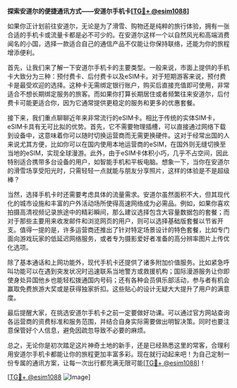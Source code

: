 **探索安道尔的便捷通讯方式——安道尔手机卡[[TG💪+ @esim1088](https://t.me/s/esim1088)]**

如果你正计划前往安道尔，无论是为了滑雪、购物还是纯粹的旅行体验，拥有一张合适的手机卡或流量卡都是必不可少的。在安道尔这样一个以自然风光和高端消费闻名的小国，选择一款适合自己的通信产品不仅能让你保持联络，还能为你的旅程增添便利。

首先，让我们来了解一下安道尔手机卡的主要类型。一般来说，市面上提供的手机卡大致分为三种：预付费卡、后付费卡以及eSIM卡。对于短期游客来说，预付费卡是最受欢迎的选择。这种卡无需绑定银行账户，购买后直接充值即可使用，非常适合不想长期绑定服务的旅客。而如果你打算长期居住或者频繁往来安道尔，后付费卡可能更适合你，因为它通常提供更稳定的服务和更多的优惠套餐。

接下来，我们重点聊聊近年来非常流行的eSIM卡。相比于传统的实体SIM卡，eSIM卡具有无可比拟的优势。首先，它不需要物理插槽，可以直接通过网络下载到设备中，这意味着你可以随时切换运营商而无需更换硬件。这对于经常出国的人来说尤其方便，比如你可以在国内使用本地运营商的eSIM，在国外则无缝切换至当地的eSIM，实现全球漫游。此外，由于eSIM卡体积小巧，几乎不占空间，因此特别适合携带多台设备的用户，如智能手机和平板电脑。想象一下，当你在安道尔的滑雪场享受阳光时，只需轻轻一点就能与朋友分享照片，这样的体验是不是超级棒？

当然，选择手机卡时还需要考虑具体的流量需求。安道尔虽然面积不大，但其现代化的城市设施和丰富的户外活动场所使得高速网络成为必需品。例如，如果你喜欢拍摄高清视频记录旅途中的精彩瞬间，那么建议选择包含大容量数据包的套餐；而对于那些主要用来收发邮件和浏览网页的用户，则可以选择基础版套餐以节省开支。值得一提的是，许多运营商还推出了针对特定场景设计的特色套餐，比如专门面向游戏玩家的低延迟网络服务，或者专为摄影爱好者准备的高分辨率图片上传优化选项。

除了基本通话和上网功能外，现代手机卡还提供了诸多附加价值服务。比如紧急呼叫功能可以在遇到突发状况时迅速联系当地警方或救援机构；国际漫游服务让你即使身处异国他乡也能轻松拨通国内号码；还有各种会员俱乐部活动，参与者有机会赢取免费旅游大奖或是获得独家折扣。这些贴心的设计无疑大大提升了用户的满意度。

最后提醒大家，在挑选安道尔手机卡之前一定要做好功课。可以通过官方网站查询各运营商的资费标准和服务范围，并结合自身实际需要做出明智决策。同时也要注意保管好个人信息，避免因疏忽导致不必要的麻烦。

总之，无论你是初次踏足这片神奇土地的新手，还是已经熟悉这里的常客，合理利用安道尔手机卡都能让你的旅程更加丰富多彩。现在就行动起来吧！为自己定制一份专属的通讯方案，让每一次出行都充满无限可能[[TG💪+ @esim1088](https://t.me/s/esim1088)]！

[[TG💪+ @esim1088](https://t.me/s/esim1088) ![Image](https://i.postimg.cc/4NQfJmqS/Snipaste-2025-05-13-00-14-12.png)]